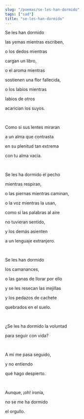 ```yaml
---
slug: "/poemas/se-les-han-dormido"
tags: ["sad"]
title: "se-les-han-dormido"
---
```

Se les han dormido

las yemas mientras escriben,

o los dedos mientras

cargan un libro,

o el aroma mientras

sostienen una flor fallecida,

o los labios mientras

labios de otros

acarician los suyos.

&nbsp;

Como si sus lentes miraran

a un alma que contrasta

en su plenitud tan extrema

con tu alma vacía.

&nbsp;

Se les ha dormido el pecho

mientras respiran,

o las piernas mientras caminan,

o la voz mientras la usan,

como si las palabras al aire

no tuvieran sentido,

y los demás asienten

a un lenguaje extranjero.

&nbsp;

Se les han dormido

los camanances,

o las ganas de llorar por ello

y se les resecan las mejillas

y los pedazos de cachete

quebrados en el suelo.

&nbsp;

¿Se les ha dormido la voluntad

para seguir con vida?

&nbsp;

A mí me pasa seguido,

y no entiendo

qué hago despierto.

&nbsp;

Aunque, ¡oh! ironía,

no se me ha dormido

el orgullo.